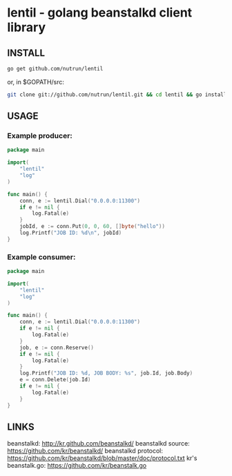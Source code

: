 # lentil - golang beanstalkd client library

## INSTALL

```bash
go get github.com/nutrun/lentil
```

or, in $GOPATH/src:

```bash
git clone git://github.com/nutrun/lentil.git && cd lentil && go install
```

## USAGE

### Example producer:

```go
package main

import(
	"lentil"
	"log"
)

func main() {
	conn, e := lentil.Dial("0.0.0.0:11300")
	if e != nil {
		log.Fatal(e)
	}
	jobId, e := conn.Put(0, 0, 60, []byte("hello"))
	log.Printf("JOB ID: %d\n", jobId)
}
```

### Example consumer:

```go
package main

import(
	"lentil"
	"log"
)

func main() {
	conn, e := lentil.Dial("0.0.0.0:11300")
	if e != nil {
		log.Fatal(e)
	}
	job, e := conn.Reserve()
	if e != nil {
		log.Fatal(e)
	}
	log.Printf("JOB ID: %d, JOB BODY: %s", job.Id, job.Body)
	e = conn.Delete(job.Id)
	if e != nil {
		log.Fatal(e)
	}
}
```

## LINKS

beanstalkd: http://kr.github.com/beanstalkd/
beanstalkd source: https://github.com/kr/beanstalkd/
beanstalkd protocol: https://github.com/kr/beanstalkd/blob/master/doc/protocol.txt
kr's beanstalk.go: https://github.com/kr/beanstalk.go

